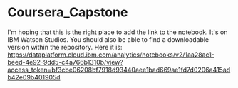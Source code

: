 # Coursera_Capstone
I'm hoping that this is the right place to add the link to the notebook. It's on IBM Watson Studios.
You should also be able to find a downloadable version within the repository. Here it is:
https://dataplatform.cloud.ibm.com/analytics/notebooks/v2/1aa28ac1-beed-4e92-9dd5-c4a766b1310b/view?access_token=bf3cbe06208bf7918d93440aee1bad669ae1fd7d0206a415adb42e09b401905d
